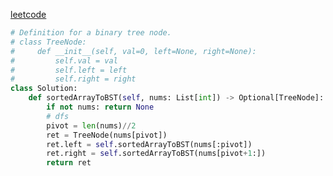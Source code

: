 [leetcode](https://leetcode.cn/problems/convert-sorted-array-to-binary-search-tree/)
```python
# Definition for a binary tree node.
# class TreeNode:
#     def __init__(self, val=0, left=None, right=None):
#         self.val = val
#         self.left = left
#         self.right = right
class Solution:
    def sortedArrayToBST(self, nums: List[int]) -> Optional[TreeNode]:
        if not nums: return None
        # dfs
        pivot = len(nums)//2
        ret = TreeNode(nums[pivot])
        ret.left = self.sortedArrayToBST(nums[:pivot])
        ret.right = self.sortedArrayToBST(nums[pivot+1:])
        return ret
```
